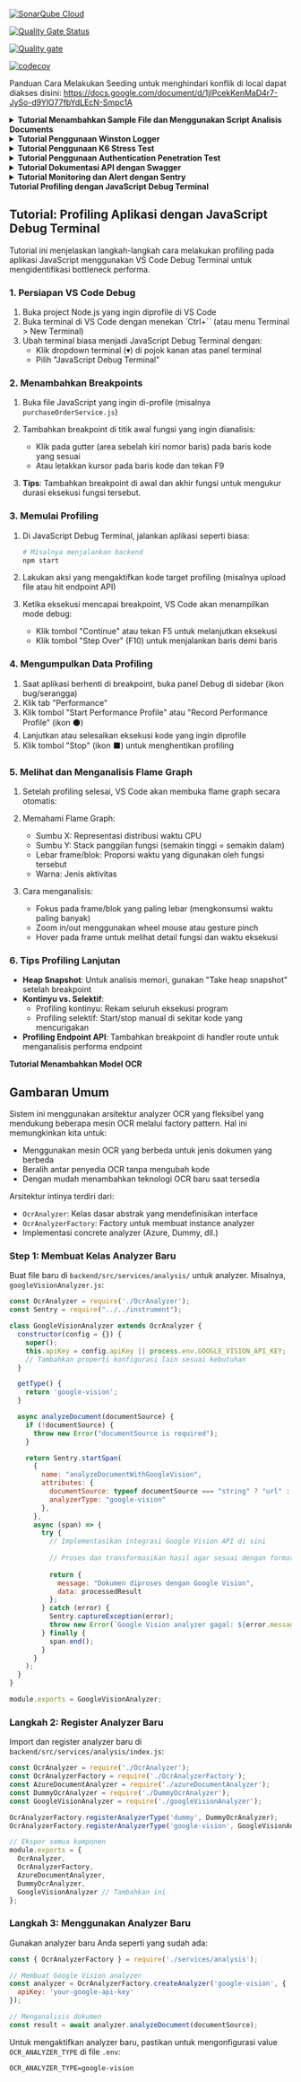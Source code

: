 [![SonarQube Cloud](https://sonarcloud.io/images/project_badges/sonarcloud-light.svg)](https://sonarcloud.io/summary/new_code?id=fineksi_fin-invoice-ocr-team6)

[![Quality Gate Status](https://sonarcloud.io/api/project_badges/measure?project=fineksi_fin-invoice-ocr-team6&metric=alert_status)](https://sonarcloud.io/summary/new_code?id=fineksi_fin-invoice-ocr-team6)

[![Quality gate](https://sonarcloud.io/api/project_badges/quality_gate?project=fineksi_fin-invoice-ocr-team6)](https://sonarcloud.io/summary/new_code?id=fineksi_fin-invoice-ocr-team6)

[![codecov](https://codecov.io/gh/fineksi/fin-invoice-ocr-team6/branch/PBI-1%2FSurya-dev/graph/badge.svg?token=8JYWZOWCML)](https://codecov.io/gh/fineksi/fin-invoice-ocr-team6)

Panduan Cara Melakukan Seeding untuk menghindari konflik di local dapat diakses disini:
https://docs.google.com/document/d/1jIPcekKenMaD4r7-JySo-d9YlO77fbYdLEcN-Smpc1A

<details>
  <summary><strong>Tutorial Menambahkan Sample File dan Menggunakan Script Analisis Documents</strong></summary>

## Tutorial: Menambahkan Sample File dan Menggunakan Script Analisis Documents

Tutorial ini menjelaskan cara menambahkan sample file baru (invoice/purchase order) dan cara menggunakan script untuk menganalisisnya.

### 1. Menambahkan Sample File Baru

**Untuk Invoice:**
1. Simpan file PDF invoice di folder `sample_file/invoice/`
2. Pastikan file memiliki nama yang unik dan deskriptif (misalnya `invoice_company_date.pdf`)

**Untuk Purchase Order:**
1. Simpan file PDF purchase order di folder `sample_file/purchase_order/`
2. Pastikan file memiliki nama yang unik dan deskriptif (misalnya `po_project_date.pdf`)

### 2. Menggunakan Script Analisis

Kami telah menyediakan script untuk menganalisis sample file purchase order. Script ini akan menggunakan Azure Document Intelligence untuk menganalisis dokumen dan menyimpan hasilnya dalam format JSON.

**Untuk Menganalisis Purchase Order:**

Dari direktori root proyek, jalankan:

```bash
# Menganalisis semua file purchase order
node backend/process-purchase-order-samples.js

# Menganalisis file tertentu
node backend/process-purchase-order-samples.js NamaFile.pdf
```

**Hasil Analisis:**
- Hasil analisis akan disimpan di folder `sample_file_result/purchase_order/`
- Setiap file hasil berupa JSON dengan nama yang sama dengan file aslinya
- JSON hasil berisi data mentah dari Azure dan data terstruktur hasil mapping

### 3. Struktur File Hasil

File JSON hasil analisis akan memiliki struktur berikut:

```json
{
  "metadata": {
    "filename": "Sample1_PO.pdf",
    "processedAt": "2025-04-19T10:15:30.123Z",
    "analysisType": "purchase_order"
  },
  "analysisResult": {
    // Hasil lengkap dari Azure Document Intelligence
  },
  "mappedData": {
    // Data yang sudah dipetakan ke struktur terstandarisasi
  }
}
```

### 4. Tips Penggunaan

- Gunakan file PDF yang jelas dan berkualitas baik untuk hasil analisis optimal
- Verifikasi hasil analisis untuk memastikan data dipetakan dengan benar
- Bandingkan hasil antara dokumen yang berbeda untuk memahami kemampuan analisis
- Gunakan hasil analisis untuk mengembangkan dan meningkatkan kemampuan mapping

</details>

<details>
  <summary><strong>Tutorial Penggunaan Winston Logger</strong></summary>

## Tutorial: Menggunakan Winston Logger

Tutorial singkat ini menjelaskan cara mengonfigurasi dan menggunakan Winston Logger secara singkat dalam proyek ini.
---

### 1. Instalasi

Pastikan package `winston` telah terinstal:

```bash
npm install winston
```

### 2. Konfigurasi Basic Logger
Buat file logger.js dan tambahkan kode berikut sesuai service yang diinginkan dan menentukan log akan disimpan dimana (untuk sekarang kodenya sudah dibuat):

```javascript
const winston = require('winston');
const { format } = winston;

const logger = winston.createLogger({
  level: 'info',
  format: format.combine(
    format.timestamp(),
    format.json(),
    format.errors({ stack: true })
  ),
  defaultMeta: { service: 'your-service-name' },
  transports: [
    new winston.transports.Console({
      format: format.combine(
        format.colorize(),
        format.simple()
      )
    }),
    new winston.transports.File({ 
      filename: 'logs/app-error.log', 
      level: 'error',
      maxsize: 5242880, // 5MB
      maxFiles: 5,
    }),
    new winston.transports.File({ 
      filename: 'logs/app.log',
      maxsize: 5242880, // 5MB
      maxFiles: 5,
    })
  ]
});

module.exports = logger;
```

### 3. Menggunakan Logger dalam Aplikasi
Di file JavaScript lainnya, import dan gunakan logger untuk mencatat aktivitas seperti contoh ini:

```javascript
const logger = require('./logger');

logger.info('Informasi log standar');
logger.error('Pesan error', new Error('Contoh error'));
```

### 4. Manfaat Singkat
- Transparansi: Mencatat tiap aktivitas untuk memudahkan debugging.
- Monitoring: Log dalam format JSON memudahkan integrasi dengan sistem monitoring.

Sekian tutorialnya. Happy coding guys!
</details>

<details>
  <summary><strong>Tutorial Penggunaan K6 Stress Test</strong></summary>

## Tutorial: Menjalankan K6 Stress Test

Tutorial ini menjelaskan bagaimana cara menggunakan K6 untuk melakukan stress testing pada API endpoints.

### 1. Instalasi K6

**MacOS (menggunakan Homebrew):**
```bash
brew install k6
```

**Windows (menggunakan Chocolatey):**
```bash
choco install k6
```

### 2. Menjalankan Stress Test Lokal

#### Untuk Upload Purchase Order:

1. Siapkan file sample untuk testing:
   ```bash
   # Di direktori root proyek
   cp sample_file/purchase_order/Sample1_Bike_PO.pdf backend/tests/stress/
   ```

2. Jalankan stress test untuk upload purchase order:
   ```bash
   cd backend/tests/stress
   k6 run -e API_BASE_URL=http://localhost:3000 -e LOAD_CLIENT_ID=your_client_id -e LOAD_CLIENT_SECRET=your_client_secret upload-po-stress-test.mjs
   ```

#### Mengubah Konfigurasi Test:

Anda dapat mengubah parameter stress test dengan mengedit bagian `options` dalam file .mjs:

```javascript
export const options = {
  stages: [
    { duration: '30s', target: 10},  // Mulai dengan 10 virtual users
    // Ubah stages lainnya sesuai kebutuhan
  ],
  thresholds: {
    error_rate: ['rate<0.6'],  // Maksimal 60% error rate
    latency_p95: ['p(95)<3000'], // 95% request dibawah 3000ms
  }
};
```

### 3. Menjalankan via GitHub Actions

Test juga dapat dijalankan melalui GitHub Actions:

1. Buka repositori GitHub
2. Pilih tab "Actions"
3. Klik workflow "PO Upload Stress Test" 
4. Klik tombol "Run workflow"
5. Setelah selesai, hasil test dapat dilihat di summary dan artifacts

### 4. Memahami Hasil Test

Hasil test K6 mencakup beberapa metrik utama:

- **http_req_duration**: Durasi request (rata-rata, min, max, p90, p95, dst.)
- **http_reqs**: Total jumlah request yang dikirim
- **iterations**: Jumlah eksekusi fungsi default
- **vus**: Jumlah virtual users yang dijalankan
- **error_rate**: Persentase request yang gagal

Contoh output:

```
data_received........: 2.5 MB 84 kB/s
data_sent............: 136 kB 4.5 kB/s
http_req_blocked.....: avg=1.58ms   min=1µs      med=12µs     max=75.27ms  p(90)=30µs     p(95)=1.45ms  
http_req_connecting..: avg=884.12µs min=0s       med=0s       max=40.08ms  p(90)=0s       p(95)=778.39µs
http_req_duration....: avg=506.34ms min=194.95ms med=434.93ms max=2.24s    p(90)=783.36ms p(95)=988.96ms
http_req_receiving...: avg=180.58µs min=46µs     med=146µs    max=2.71ms   p(90)=253.29µs p(95)=360.74µs
http_req_sending.....: avg=228.36µs min=44µs     med=114µs    max=16.48ms  p(90)=218.19µs p(95)=362.99µs
http_req_tls_handshaking: avg=0s      min=0s      med=0s       max=0s       p(90)=0s       p(95)=0s      
http_req_waiting.....: avg=505.93ms min=194.71ms med=434.66ms max=2.24s    p(90)=782.98ms p(95)=988.7ms 
http_reqs............: 300     10/s
iteration_duration...: avg=1.01s    min=695.04ms med=934.97ms max=2.74s    p(90)=1.28s    p(95)=1.48s   
iterations...........: 300     10/s
vus..................: 1       min=1   max=20
vus_max..............: 20      min=20  max=20
```

### 5. Tips Penggunaan

- Mulai dengan beban kecil dan tingkatkan bertahap untuk menemukan batas sistem
- Perhatikan error rate dan latency untuk menilai performa sistem
- Gunakan tag threshold untuk menentukan kriteria pass/fail test
- Selalu kosongkan database test atau gunakan data dummy untuk konsistensi hasil
- Jalankan test di environment terpisah dari produksi

### 6. Struktur Script K6

Script K6 umumnya memiliki beberapa bagian utama:
- Import dari modul k6
- Options untuk konfigurasi test
- Setup untuk persiapan test
- Default function yang dieksekusi oleh virtual users
- Teardown untuk cleanup setelah test

Contoh struktur dasar:
```javascript
import http from 'k6/http';
import { check, sleep } from 'k6';

export const options = { /* konfigurasi */ };

export function setup() { /* persiapan */ }

export default function() { /* kode test utama */ }

export function teardown() { /* cleanup */ }
```

</details>

<details>
  <summary><strong>Tutorial Penggunaan Authentication Penetration Test</strong></summary>

## Tutorial: Menjalankan Authentication Penetration Testing

Tutorial ini menjelaskan cara menggunakan script penetration testing untuk menguji keamanan mekanisme autentikasi API.

### 1. Prasyarat

Pastikan Anda telah menginstal dependensi Python yang diperlukan:

```bash
pip install requests colorama
```

### 2. Menjalankan Penetration Test

```bash
# Di direktori root proyek
python backend/tests/auth_pentest.py

# Atau dengan URL kustom (untuk testing di environment lain)
python backend/tests/auth_pentest.py -u https://api-dev.example.com
```

### 3. Parameter yang Tersedia

Script pengujian menerima beberapa parameter opsional:

```bash
# Melihat bantuan
python backend/tests/auth_pentest.py --help

# Parameter yang tersedia:
# -u, --url       : URL dasar API (default: http://localhost:3000)
# -v, --verbose   : Mengaktifkan output yang lebih detail
```

### 4. Jenis Pengujian yang Dilakukan

Script penetration testing menguji beberapa aspek keamanan autentikasi:

1. **Missing Credentials Test**: Menguji respons API ketika kredensial tidak lengkap atau kosong
2. **Credential Manipulation Test**: Menguji perlindungan terhadap SQL injection dan serangan manipulasi kredensial lainnya
3. **Credential Leakage Test**: Memastikan tidak ada kebocoran informasi kredensial dalam respons error

### 5. Memahami Hasil Pengujian

Hasil pengujian ditampilkan dalam format yang mudah dibaca dengan kode warna:

- **[PASS]** 🟢: Pengujian berhasil, sistem merespons dengan benar
- **[FAIL]** 🔴: Pengujian gagal, menunjukkan potensi kerentanan keamanan
- **[ERROR]** 🟡: Kesalahan selama pengujian, perlu diperiksa lebih lanjut

Di akhir pengujian, laporan ringkas akan ditampilkan dengan:
- Jumlah total tes yang dijalankan
- Jumlah tes yang berhasil/gagal
- Daftar kerentanan yang ditemukan (jika ada)
- Rekomendasi perbaikan keamanan

### 6. Best Practice Penggunaan

- Jalankan pengujian di lingkungan pengembangan, bukan di produksi
- Selalu dapatkan izin sebelum menjalankan pengujian keamanan
- Perbaiki segera kerentanan yang ditemukan
- Jalankan pengujian secara berkala sebagai bagian dari pipeline CI/CD
- Gunakan hasil pengujian untuk meningkatkan keamanan autentikasi secara berkelanjutan

### 7. Tips Pengembangan

Jika ingin menambah pengujian keamanan baru:

1. Tambahkan metode pengujian baru di kelas `AuthenticationPenTester`
2. Panggil metode tersebut dari metode `run_tests()`
3. Implementasikan logika pengujian yang sesuai
4. Pastikan untuk menangani kesalahan dengan blok try-except
5. Tambahkan rekomendasi yang sesuai di metode `print_report()`

</details>

<details>

  <summary><strong>Tutorial Dokumentasi API dengan Swagger</strong></summary>

## Tutorial: Dokumentasi API dengan Swagger

Tutorial ini menjelaskan cara mendokumentasikan endpoint API menggunakan Swagger dan cara mengakses dokumentasi tersebut untuk testing.

### 1. Persiapan

Swagger sudah diintegrasikan ke dalam proyek ini menggunakan paket `swagger-jsdoc` dan `swagger-ui-express`. Konfigurasi dasar dapat ditemukan di file:

```
backend/src/config/swagger.js
```

Pastikan package yang diperlukan telah terinstal:

```bash
npm install swagger-jsdoc swagger-ui-express
```

### 2. Cara Mendokumentasikan Endpoint API

Untuk mendokumentasikan endpoint API baru, tambahkan JSDoc comments di atas handler route di file route yang sesuai (dalam direktori `backend/src/routes/`).

#### Contoh Dokumentasi untuk Endpoint GET:

```javascript
/**
 * @swagger
 * /api/invoices:
 *   get:
 *     summary: Mengambil daftar invoice
 *     description: Mengembalikan daftar semua invoice yang tersedia di database
 *     tags: [Invoices]
 *     security:
 *       - bearerAuth: []
 *     parameters:
 *       - in: query
 *         name: limit
 *         schema:
 *           type: integer
 *           default: 10
 *         description: Jumlah maksimum item yang akan dikembalikan
 *     responses:
 *       200:
 *         description: Daftar invoice berhasil diambil
 *         content:
 *           application/json:
 *             schema:
 *               type: array
 *               items:
 *                 $ref: '#/components/schemas/Invoice'
 *       401:
 *         description: Tidak terautentikasi
 *       500:
 *         description: Server error
 */
router.get('/invoices', invoiceController.getAllInvoices);
```

#### Contoh Dokumentasi untuk Endpoint POST:

```javascript
/**
 * @swagger
 * /api/purchase-orders:
 *   post:
 *     summary: Upload purchase order baru
 *     description: Mengunggah file purchase order baru untuk diproses
 *     tags: [Purchase Orders]
 *     security:
 *       - bearerAuth: []
 *     requestBody:
 *       required: true
 *       content:
 *         multipart/form-data:
 *           schema:
 *             type: object
 *             properties:
 *               file:
 *                 type: string
 *                 format: binary
 *                 description: File PDF purchase order
 *               partner_id:
 *                 type: string
 *                 format: uuid
 *                 description: ID partner terkait
 *             required:
 *               - file
 *     responses:
 *       202:
 *         description: Purchase order berhasil diunggah dan sedang diproses
 *         content:
 *           application/json:
 *             schema:
 *               $ref: '#/components/schemas/PurchaseOrderStatus'
 *       400:
 *         description: Parameter tidak valid
 *       401:
 *         description: Tidak terautentikasi
 *       500:
 *         description: Server error
 */
router.post('/purchase-orders', uploadMiddleware, poController.uploadPurchaseOrder);
```

### 3. Mengakses Dokumentasi Swagger

Untuk melihat dan berinteraksi dengan dokumentasi API:

1. Jalankan server backend:
   ```bash
   cd backend
   npm start
   ```

2. Buka browser dan kunjungi:
   ```
   http://localhost:3000/api-docs
   ```

3. Anda akan melihat UI Swagger yang menampilkan semua endpoint API yang telah didokumentasikan.

### 4. Menggunakan Swagger UI untuk Testing API

Swagger UI memungkinkan Anda untuk menguji API langsung dari browser:

1. Klik pada endpoint yang ingin diuji untuk memperluas detailnya
2. Klik tombol "Try it out"
3. Isi parameter yang diperlukan (jika ada)
4. Klik "Execute" untuk mengirim request
5. Hasil respons akan ditampilkan di bawah, termasuk status code, response headers, dan response body

### 5. Menambahkan Skema Model baru

Skema model didefinisikan di file `backend/src/config/swagger.js`. Untuk menambahkan model baru:

1. Buka file `swagger.js`
2. Cari bagian `components: { schemas: { ... } }`
3. Tambahkan definisi model baru, misalnya:

```javascript
NewModel: {
  type: 'object',
  properties: {
    id: {
      type: 'string',
      format: 'uuid',
      example: '123e4567-e89b-12d3-a456-426614174000'
    },
    name: {
      type: 'string',
      example: 'Sample Name'
    },
    // Tambahkan property lain sesuai kebutuhan
  }
}
```

### 6. Tips Dokumentasi API yang Baik

- **Konsistensi**: Gunakan format yang konsisten untuk semua endpoint
- **Kelengkapan**: Dokumentasikan semua parameter, request body, dan kemungkinan response
- **Contoh**: Sertakan contoh request dan response
- **Pengelompokan**: Gunakan tag untuk mengelompokkan endpoint terkait
- **Deskripsi**: Berikan deskripsi yang jelas tentang apa yang dilakukan endpoint
- **Autentikasi**: Dokumentasikan kebutuhan autentikasi dengan jelas

### 7. Struktur Tags

Untuk menjaga agar dokumentasi API terorganisir dengan baik, gunakan tag-tag berikut:

- `Invoices`: Untuk endpoint terkait invoice
- `Purchase Orders`: Untuk endpoint terkait purchase order

</details>

<details>
  <summary><strong>Tutorial Monitoring dan Alert dengan Sentry</strong></summary>

## Tutorial: Monitoring dan Alert dengan Sentry

Tutorial ini menjelaskan cara menggunakan Sentry untuk monitoring aplikasi dan mengatur alert untuk mendeteksi masalah pada layanan eksternal seperti Amazon S3.

### 1. Persiapan dan Instalasi

#### 1.1 Membuat Akun Sentry

1. Kunjungi [sentry.io](https://sentry.io) dan buat akun baru, atau login jika sudah memiliki akun
2. Buat project baru di Sentry, pilih platform Node.js
3. Catat DSN (Data Source Name) yang diberikan setelah project dibuat

#### 1.2 Instalasi Sentry SDK

Install Sentry SDK di aplikasi Node.js:

```bash
npm install @sentry/node @sentry/tracing
```

### 2. Konfigurasi Dasar Sentry

Tambahkan konfigurasi berikut di file `app.js` atau file inisialisasi aplikasi:

```javascript
const Sentry = require('@sentry/node');
const Tracing = require('@sentry/tracing');

Sentry.init({
  dsn: process.env.SENTRY_DSN, // Simpan di .env
  integrations: [
    new Sentry.Integrations.Http({ tracing: true }), 
    new Tracing.Integrations.Express({ app })
  ],
  tracesSampleRate: 1.0, // Sampel 100% untuk lingkungan development (kurangi untuk production)
  environment: process.env.NODE_ENV || 'development'
});

// Middleware Sentry harus menjadi middleware pertama
app.use(Sentry.Handlers.requestHandler());
app.use(Sentry.Handlers.tracingHandler());

// Routing aplikasi
// ...

// Error handler Sentry harus berada sebelum error handler lainnya
app.use(Sentry.Handlers.errorHandler());
```

### 3. Monitoring Layanan AWS S3

Untuk monitoring layanan S3, modifikasi service S3 agar mengirimkan error ke Sentry:

```javascript
const AWS = require("aws-sdk");
const { v4: uuidv4 } = require('uuid');
const Sentry = require('@sentry/node');

class s3Service {
    constructor() {
        this.s3 = new AWS.S3({
            region: process.env.AWS_REGION,
            accessKeyId: process.env.AWS_ACCESS_KEY_ID,
            secretAccessKey: process.env.AWS_SECRET_ACCESS_KEY,
        });
        this.bucketName = process.env.AWS_BUCKET_NAME;
    }

    /**
     * Upload a file to S3
     * @param {Buffer} fileBuffer - File content as a buffer 
     * @returns {Promise<string>} - Resolves to the uploaded file URL
     */
    async uploadFile(fileBuffer) {
        const fileName = `${uuidv4()}.pdf`;
        const params = {
            Bucket: this.bucketName,
            Key: fileName,
            Body: fileBuffer,        
        };

        try {
            const data = await this.s3.upload(params).promise();
            return data.Location;
        } catch (error) {
            // Tangkap error dan kirim ke Sentry dengan konteks
            Sentry.withScope(scope => {
                scope.setTag('service', 's3');
                scope.setTag('operation', 'uploadFile');
                scope.setContext('s3_parameters', {
                    bucket: this.bucketName,
                    fileName: fileName
                });
                Sentry.captureException(error);
            });
            console.error("S3 Upload Error:", error);
            throw error;
        }
    }

    // Metode lainnya...
}

module.exports = new s3Service();
```

### 4. Membuat Custom Alert di Sentry

#### 4.1 Alerts untuk Error S3

1. Login ke dashboard Sentry
2. Pilih project yang telah dibuat
3. Klik menu "Alerts" di sidebar
4. Klik tombol "Create Alert Rule"
5. Pilih "Issues" sebagai tipe alert
6. Pada bagian "When", atur kondisi:
   - Set filter: `tag:service s3`
   - Pilih "The issue is first seen"
7. Pada bagian "Actions", tambahkan action notifikasi:
   - Pilih channel notifikasi (email, Slack, PagerDuty, dsb)
   - Atur subjek, misalnya: "ALERT: S3 Service Issue Detected"
8. Atur severity level dan simpan alert rule

#### 4.2 Alert untuk Error Rate Tinggi

1. Di menu "Create Alert Rule", pilih "Metrics" sebagai tipe alert
2. Pilih "Error Rate"
3. Atur kondisi, misalnya: "error rate > 5%"
4. Tambahkan filter untuk hanya memonitor service S3:
   - `tag:service:s3` 
5. Atur action notifikasi dan simpan

### 5. Implementasi Health Check

Buat endpoint health check untuk memeriksa status S3:

```javascript
// routes/healthcheck.js
const express = require('express');
const router = express.Router();
const s3Service = require('../services/s3Service');
const Sentry = require('@sentry/node');

router.get('/health/s3', async (req, res) => {
  try {
    // Coba akses S3 dengan operasi ringan
    await s3Service.s3.headBucket({ Bucket: s3Service.bucketName }).promise();
    
    return res.status(200).json({
      status: 'healthy',
      service: 's3',
      timestamp: new Date().toISOString()
    });
  } catch (error) {
    // Catat error di Sentry
    Sentry.withScope(scope => {
      scope.setTag('service', 's3');
      scope.setTag('check_type', 'health_check');
      Sentry.captureException(error);
    });
    
    return res.status(503).json({
      status: 'unhealthy',
      service: 's3',
      error: error.message,
      timestamp: new Date().toISOString()
    });
  }
});

module.exports = router;
```

### 6. Tips Monitoring yang Efektif

- **Kategorisasi Error**: Gunakan tag untuk mengkategorikan error (misalnya 'service', 'operation', dsb)
- **Cakupan yang Tepat**: Pastikan hanya error yang benar-benar penting yang memicu alert
- **Priotitas Alert**: Atur level severity yang sesuai agar tim tidak mengalami alert fatigue
- **Context yang Cukup**: Sertakan informasi kontekstual yang memadai dalam setiap error
- **Fallback Plan**: Buat strategi fallback untuk menangani layanan yang down (misalnya S3 down)
- **Pemantauan Bertingkat**:
  - Warning: Untuk masalah minor, tidak perlu notifikasi darurat
  - Error: Untuk masalah yang memerlukan penanganan segera tapi tidak kritis
  - Critical: Untuk masalah yang menyebabkan downtime atau penurunan layanan secara signifikan

</details>

  <summary><strong>Tutorial Profiling dengan JavaScript Debug Terminal</strong></summary>

## Tutorial: Profiling Aplikasi dengan JavaScript Debug Terminal

Tutorial ini menjelaskan langkah-langkah cara melakukan profiling pada aplikasi JavaScript menggunakan VS Code Debug Terminal untuk mengidentifikasi bottleneck performa.

### 1. Persiapan VS Code Debug

1. Buka project Node.js yang ingin diprofile di VS Code
2. Buka terminal di VS Code dengan menekan `Ctrl+`` (atau menu Terminal > New Terminal)
3. Ubah terminal biasa menjadi JavaScript Debug Terminal dengan:
   - Klik dropdown terminal (▾) di pojok kanan atas panel terminal
   - Pilih "JavaScript Debug Terminal"

### 2. Menambahkan Breakpoints

1. Buka file JavaScript yang ingin di-profile (misalnya `purchaseOrderService.js`)
2. Tambahkan breakpoint di titik awal fungsi yang ingin dianalisis:
   - Klik pada gutter (area sebelah kiri nomor baris) pada baris kode yang sesuai
   - Atau letakkan kursor pada baris kode dan tekan F9

3. **Tips**: Tambahkan breakpoint di awal dan akhir fungsi untuk mengukur durasi eksekusi fungsi tersebut.

### 3. Memulai Profiling

1. Di JavaScript Debug Terminal, jalankan aplikasi seperti biasa:
   ```bash
   # Misalnya menjalankan backend
   npm start
   ```

2. Lakukan aksi yang mengaktifkan kode target profiling (misalnya upload file atau hit endpoint API)

3. Ketika eksekusi mencapai breakpoint, VS Code akan menampilkan mode debug:
   - Klik tombol "Continue" atau tekan F5 untuk melanjutkan eksekusi
   - Klik tombol "Step Over" (F10) untuk menjalankan baris demi baris

### 4. Mengumpulkan Data Profiling

1. Saat aplikasi berhenti di breakpoint, buka panel Debug di sidebar (ikon bug/serangga)
2. Klik tab "Performance"
3. Klik tombol "Start Performance Profile" atau "Record Performance Profile" (ikon ⚫)
4. Lanjutkan atau selesaikan eksekusi kode yang ingin diprofile
5. Klik tombol "Stop" (ikon ⬛) untuk menghentikan profiling

### 5. Melihat dan Menganalisis Flame Graph

1. Setelah profiling selesai, VS Code akan membuka flame graph secara otomatis:

2. Memahami Flame Graph:
   - Sumbu X: Representasi distribusi waktu CPU
   - Sumbu Y: Stack panggilan fungsi (semakin tinggi = semakin dalam)
   - Lebar frame/blok: Proporsi waktu yang digunakan oleh fungsi tersebut
   - Warna: Jenis aktivitas

3. Cara menganalisis:
   - Fokus pada frame/blok yang paling lebar (mengkonsumsi waktu paling banyak)
   - Zoom in/out menggunakan wheel mouse atau gesture pinch
   - Hover pada frame untuk melihat detail fungsi dan waktu eksekusi

### 6. Tips Profiling Lanjutan

- **Heap Snapshot**: Untuk analisis memori, gunakan "Take heap snapshot" setelah breakpoint
- **Kontinyu vs. Selektif**: 
  - Profiling kontinyu: Rekam seluruh eksekusi program
  - Profiling selektif: Start/stop manual di sekitar kode yang mencurigakan
- **Profiling Endpoint API**: Tambahkan breakpoint di handler route untuk menganalisis performa endpoint

</details>

<summary><strong>Tutorial Menambahkan Model OCR</strong></summary>

## Gambaran Umum

Sistem ini menggunakan arsitektur analyzer OCR yang fleksibel yang mendukung beberapa mesin OCR melalui factory pattern. Hal ini memungkinkan kita untuk:

- Menggunakan mesin OCR yang berbeda untuk jenis dokumen yang berbeda
- Beralih antar penyedia OCR tanpa mengubah kode
- Dengan mudah menambahkan teknologi OCR baru saat tersedia

Arsitektur intinya terdiri dari:
- `OcrAnalyzer`: Kelas dasar abstrak yang mendefinisikan interface
- `OcrAnalyzerFactory`: Factory untuk membuat instance analyzer
- Implementasi concrete analyzer (Azure, Dummy, dll.)

### Step 1: Membuat Kelas Analyzer Baru

Buat file baru di `backend/src/services/analysis/` untuk analyzer. Misalnya, `googleVisionAnalyzer.js`:

```javascript
const OcrAnalyzer = require('./OcrAnalyzer');
const Sentry = require("../../instrument");

class GoogleVisionAnalyzer extends OcrAnalyzer {
  constructor(config = {}) {
    super();
    this.apiKey = config.apiKey || process.env.GOOGLE_VISION_API_KEY;
    // Tambahkan properti konfigurasi lain sesuai kebutuhan
  }

  getType() {
    return 'google-vision';
  }

  async analyzeDocument(documentSource) {
    if (!documentSource) {
      throw new Error("documentSource is required");
    }

    return Sentry.startSpan(
      {
        name: "analyzeDocumentWithGoogleVision",
        attributes: {
          documentSource: typeof documentSource === "string" ? "url" : "buffer",
          analyzerType: "google-vision"
        },
      },
      async (span) => {
        try {
          // Implementasikan integrasi Google Vision API di sini
          
          // Proses dan transformasikan hasil agar sesuai dengan format yang diharapkan
          
          return {
            message: "Dokumen diproses dengan Google Vision",
            data: processedResult
          };
        } catch (error) {
          Sentry.captureException(error);
          throw new Error(`Google Vision analyzer gagal: ${error.message}`);
        } finally {
          span.end();
        }
      }
    );
  }
}

module.exports = GoogleVisionAnalyzer;
```

### Langkah 2: Register Analyzer Baru

Import dan register analyzer baru di `backend/src/services/analysis/index.js`:

```javascript
const OcrAnalyzer = require('./OcrAnalyzer');
const OcrAnalyzerFactory = require('./OcrAnalyzerFactory');
const AzureDocumentAnalyzer = require('./azureDocumentAnalyzer');
const DummyOcrAnalyzer = require('./DummyOcrAnalyzer');
const GoogleVisionAnalyzer = require('./googleVisionAnalyzer');

OcrAnalyzerFactory.registerAnalyzerType('dummy', DummyOcrAnalyzer);
OcrAnalyzerFactory.registerAnalyzerType('google-vision', GoogleVisionAnalyzer); // Tambahkan ini

// Ekspor semua komponen
module.exports = {
  OcrAnalyzer,
  OcrAnalyzerFactory,
  AzureDocumentAnalyzer,
  DummyOcrAnalyzer,
  GoogleVisionAnalyzer // Tambahkan ini
};
```

### Langkah 3: Menggunakan Analyzer Baru

Gunakan analyzer baru Anda seperti yang sudah ada:

```javascript
const { OcrAnalyzerFactory } = require('./services/analysis');

// Membuat Google Vision analyzer
const analyzer = OcrAnalyzerFactory.createAnalyzer('google-vision', {
  apiKey: 'your-google-api-key'
});

// Menganalisis dokumen
const result = await analyzer.analyzeDocument(documentSource);
```

Untuk mengaktifkan analyzer baru, pastikan untuk mengonfigurasi value `OCR_ANALYZER_TYPE` di file `.env`:

```env
OCR_ANALYZER_TYPE=google-vision
```